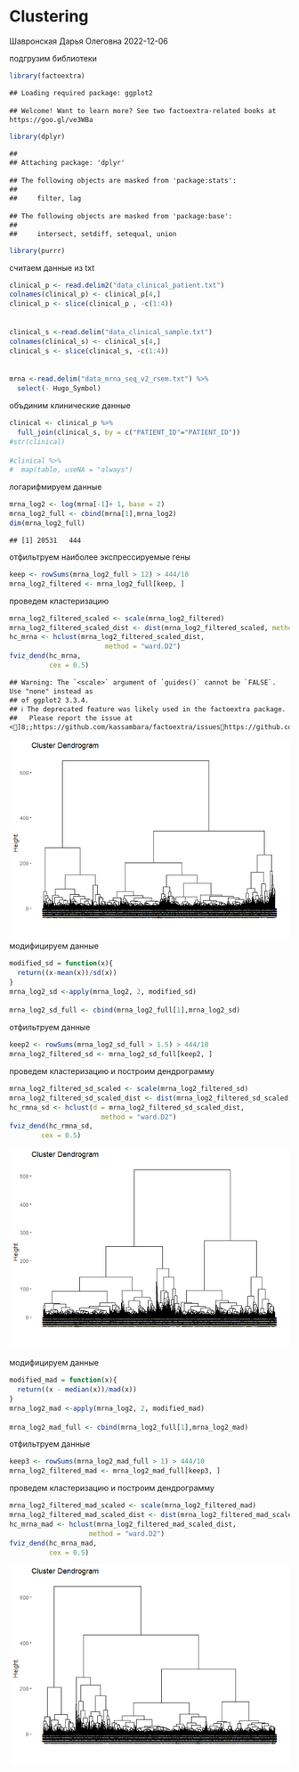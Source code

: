 Clustering
================
Шавронская Дарья Олеговна
2022-12-06

подгрузим библиотеки

``` r
library(factoextra)
```

    ## Loading required package: ggplot2

    ## Welcome! Want to learn more? See two factoextra-related books at https://goo.gl/ve3WBa

``` r
library(dplyr)
```

    ## 
    ## Attaching package: 'dplyr'

    ## The following objects are masked from 'package:stats':
    ## 
    ##     filter, lag

    ## The following objects are masked from 'package:base':
    ## 
    ##     intersect, setdiff, setequal, union

``` r
library(purrr)
```

считаем данные из txt

``` r
clinical_p <- read.delim2("data_clinical_patient.txt")
colnames(clinical_p) <- clinical_p[4,] 
clinical_p <- slice(clinical_p , -c(1:4))


clinical_s <-read.delim("data_clinical_sample.txt")
colnames(clinical_s) <- clinical_s[4,] 
clinical_s <- slice(clinical_s, -c(1:4))


mrna <-read.delim("data_mrna_seq_v2_rsem.txt") %>%
  select(- Hugo_Symbol)
```

объдиним клинические данные

``` r
clinical <- clinical_p %>%
  full_join(clinical_s, by = c("PATIENT_ID"="PATIENT_ID"))
#str(clinical)

#clinical %>%
#  map(table, useNA = "always")
```

логарифмируем данные

``` r
mrna_log2 <- log(mrna[-1]+ 1, base = 2)
mrna_log2_full <- cbind(mrna[1],mrna_log2)
dim(mrna_log2_full)
```

    ## [1] 20531   444

отфильтруем наиболее экспрессируемые гены

``` r
keep <- rowSums(mrna_log2_full > 12) > 444/10
mrna_log2_filtered <- mrna_log2_full[keep, ]
```

проведем кластеризацию

``` r
mrna_log2_filtered_scaled <- scale(mrna_log2_filtered)
mrna_log2_filtered_scaled_dist <- dist(mrna_log2_filtered_scaled, method = "euclidean")
hc_mrna <- hclust(mrna_log2_filtered_scaled_dist, 
                        method = "ward.D2")
fviz_dend(hc_mrna, 
          cex = 0.5)
```

    ## Warning: The `<scale>` argument of `guides()` cannot be `FALSE`. Use "none" instead as
    ## of ggplot2 3.3.4.
    ## ℹ The deprecated feature was likely used in the factoextra package.
    ##   Please report the issue at <]8;;https://github.com/kassambara/factoextra/issueshttps://github.com/kassambara/factoextra/issues]8;;>.

![](clustering_files/figure-gfm/unnamed-chunk-6-1.png)<!-- -->
модифицируем данные

``` r
modified_sd = function(x){
  return((x-mean(x))/sd(x))
}
mrna_log2_sd <-apply(mrna_log2, 2, modified_sd)

mrna_log2_sd_full <- cbind(mrna_log2_full[1],mrna_log2_sd)
```

отфильтруем данные

``` r
keep2 <- rowSums(mrna_log2_sd_full > 1.5) > 444/10
mrna_log2_filtered_sd <- mrna_log2_sd_full[keep2, ]
```

проведем кластеризацию и построим дендрограмму

``` r
mrna_log2_filtered_sd_scaled <- scale(mrna_log2_filtered_sd)
mrna_log2_filtered_sd_scaled_dist <- dist(mrna_log2_filtered_sd_scaled, method = "euclidean")
hc_rmna_sd <- hclust(d = mrna_log2_filtered_sd_scaled_dist, 
                       method = "ward.D2")
fviz_dend(hc_rmna_sd, 
        cex = 0.5)
```

![](clustering_files/figure-gfm/unnamed-chunk-9-1.png)<!-- -->

модифицируем данные

``` r
modified_mad = function(x){
  return((x - median(x))/mad(x))
}
mrna_log2_mad <-apply(mrna_log2, 2, modified_mad)

mrna_log2_mad_full <- cbind(mrna_log2_full[1],mrna_log2_mad)
```

отфильтруем данные

``` r
keep3 <- rowSums(mrna_log2_mad_full > 1) > 444/10
mrna_log2_filtered_mad <- mrna_log2_mad_full[keep3, ]
```

проведем кластеризацию и построим дендрограмму

``` r
mrna_log2_filtered_mad_scaled <- scale(mrna_log2_filtered_mad)
mrna_log2_filtered_mad_scaled_dist <- dist(mrna_log2_filtered_mad_scaled, method = "euclidean")
hc_mrna_mad <- hclust(mrna_log2_filtered_mad_scaled_dist, 
                    method = "ward.D2")
fviz_dend(hc_mrna_mad, 
          cex = 0.5)
```

![](clustering_files/figure-gfm/unnamed-chunk-12-1.png)<!-- -->
